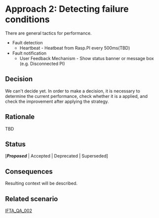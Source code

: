 # Approach 2: Detecting failure conditions
There are general tactics for performance.
- Fault detection
  - Heartbeat - Heatbeat from Rasp.PI every 500ms(TBD)
- Fault notification
  - User Feedback Mechanism - Show status banner or message box (e.g. Disconnected PI)

## Decision 
We can't decide yet. In order to make a decision, it is necessary to determine the current performance, check whether it is a applied, and check the improvement after applying the strategy.

## Rationale 
TBD

## Status
[***Proposed*** | Accepted | Deprecated | Superseded]

## Consequences
Resulting context will be described.

## Related scenario

[IFTA_QA_002](../2-ArchitecturalDrivers.md#ifta_qa_002)
